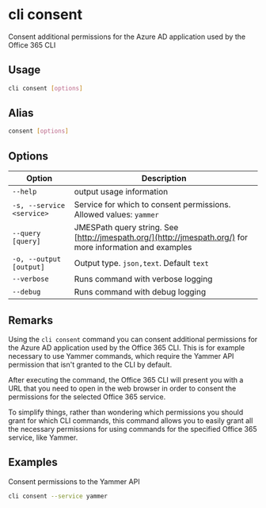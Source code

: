 # cli consent

Consent additional permissions for the Azure AD application used by the Office 365 CLI

## Usage

```sh
cli consent [options]
```

## Alias

```sh
consent [options]
```

## Options

Option|Description
------|-----------
`--help`|output usage information
`-s, --service <service>`|Service for which to consent permissions. Allowed values: `yammer`
`--query [query]`|JMESPath query string. See [http://jmespath.org/](http://jmespath.org/) for more information and examples
`-o, --output [output]`|Output type. `json,text`. Default `text`
`--verbose`|Runs command with verbose logging
`--debug`|Runs command with debug logging

## Remarks

Using the `cli consent` command you can consent additional permissions for the Azure AD application used by the Office 365 CLI. This is for example necessary to use Yammer commands, which require the Yammer API permission that isn't granted to the CLI by default.

After executing the command, the Office 365 CLI will present you with a URL that you need to open in the web browser in order to consent the permissions for the selected Office 365 service.

To simplify things, rather than wondering which permissions you should grant for which CLI commands, this command allows you to easily grant all the necessary permissions for using commands for the specified Office 365 service, like Yammer.

## Examples

Consent permissions to the Yammer API

```sh
cli consent --service yammer
```
